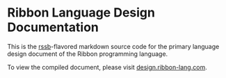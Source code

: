 # Ribbon Language Design Documentation

This is the [rssb](https://github.com/tiny-bow/rssb)-flavored markdown source
code for the primary language design document of the Ribbon programming
language.

To view the compiled document, please visit
[design.ribbon-lang.com](https://design.ribbon-lang.com/).